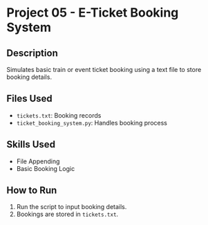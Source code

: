 # Project 05 - E-Ticket Booking System

## Description
Simulates basic train or event ticket booking using a text file to store booking details.

## Files Used
- `tickets.txt`: Booking records
- `ticket_booking_system.py`: Handles booking process

## Skills Used
- File Appending
- Basic Booking Logic

## How to Run
1. Run the script to input booking details.
2. Bookings are stored in `tickets.txt`.

